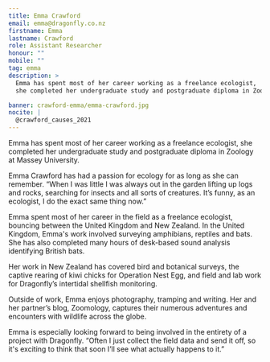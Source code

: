 ```yaml
---
title: Emma Crawford
email: emma@dragonfly.co.nz
firstname: Emma
lastname: Crawford
role: Assistant Researcher
honour: ""
mobile: ""
tag: emma
description: >
  Emma has spent most of her career working as a freelance ecologist, 
  she completed her undergraduate study and postgraduate diploma in Zoology at Massey University.

banner: crawford-emma/emma-crawford.jpg
nocite: |
  @crawford_causes_2021
---
```


Emma has spent most of her career working as a freelance ecologist, 
she completed her undergraduate study and postgraduate diploma in Zoology at Massey University.


<!--more-->

Emma Crawford has had a passion for ecology for as long as she can remember. 
“When I was little I was always out in the garden lifting up logs and rocks, searching for 
insects and all sorts of creatures. It’s funny, as an ecologist, I do the exact same thing now.”

Emma spent most of her career in the field as a freelance ecologist, 
bouncing between the United Kingdom and New Zealand. In the United Kingdom, 
Emma's work involved surveying amphibians, reptiles and bats. She has also 
completed many hours of desk-based sound analysis identifying British bats.

Her work in New Zealand has covered bird and botanical surveys, the captive 
rearing of kiwi chicks for Operation Nest Egg, and field and lab work for 
Dragonfly’s intertidal shellfish monitoring.

Outside of work, Emma enjoys photography, tramping and writing. Her and
her partner’s blog, Zoomology, captures their numerous adventures and encounters
with wildlife across the globe.

Emma is especially looking forward to being involved in the entirety of a project with Dragonfly.
“Often I just collect the field data and send it off, so it's exciting to think that soon
I’ll see what actually happens to it.”

